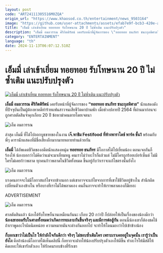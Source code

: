 ```yaml
---
layout: post
code: "ART24111305516M0ZQA"
origin_url: "https://www.khaosod.co.th/entertainment/news_9503164"
image: "https://github.com/user-attachments/assets/efab7e9f-bcb3-420e-a179-2e272ab2cc00"
title: "เอ็มมี่ เล่าเข้าเยี่ยม ทอยทอย รับโทษนาน 20 ปี ไม่ซ้ำเติม แนะปรับปรุงตัว"
description: "เอ็มมี่ อมลวรรณ ศิริกิตติรัตน์ เคยรับหน้าที่ผู้จัดการของ \"ทอยทอย ธนภัทร ชนะกุลพิศาล\" นักแสดงดังที่ปัจจุบันเป็นผู้ต้องหาคดีทำร้ายแฟนสาวจนเสียชีวิตคาบ้านพัก"
category: "ENTERTAINMENT"
language: "th"
date: 2024-11-13T06:07:12.510Z
---
```


# เอ็มมี่ เล่าเข้าเยี่ยม ทอยทอย รับโทษนาน 20 ปี ไม่ซ้ำเติม แนะปรับปรุงตัว

[![เอ็มมี่ เล่าเข้าเยี่ยม ทอยทอย รับโทษนาน 20 ปี ไม่ซ้ำเติม แนะปรับปรุงตัว](https://www.khaosod.co.th/wpapp/uploads/2024/11/mmy131167-3.jpg "เอ็มมี่ เล่าเข้าเยี่ยม ทอยทอย รับโทษนาน 20 ปี ไม่ซ้ำเติม แนะปรับปรุงตัว")](https://www.khaosod.co.th/wpapp/uploads/2024/11/mmy131167-3.jpg)

**เอ็มมี่ อมลวรรณ ศิริกิตติรัตน์** เคยรับหน้าที่ผู้จัดการของ **“ทอยทอย ธนภัทร ชนะกุลพิศาล”** นักแสดงดังที่ปัจจุบันเป็นผู้ต้องหาคดีทำร้ายแฟนสาวจนเสียชีวิตคาบ้านพัก เมื่อช่วงปลายปี 2564 ที่ผ่านมาก่อนจะถูกศาลตัดสินจำคุกเกือบ 20 ปี ข้อหาฆ่าคนตายโดยเจตนา

![เอ็ม อมลวรรณ](https://www.khaosod.co.th/wpapp/uploads/2024/11/mmy131167-5.jpg)

ล่าสุด เอ็มมี่ ที่ได้ไปออกบูธขายของในงาน **เจ๊.พาชิม Festifood ที่ห้างพาราไดช์ พาร์ค ชั้น1** พร้อมกับพี่ๆ ดารานักแสดงที่มีชื่อเสียงอีกมากมายหลายท่านด้วยกัน

**เอ็มมี่** ได้อัพเดตชีวิตของอดีตนักแสดงหนุ่ม **ทอยทอย ธนภัทร** มีโอกาสได้ไปเยี่ยมน้อง ตอนเจอกันก็ร้องไห้ น้องบอกว่าไม่คิดว่าแม่จะมาเยี่ยมหนู คนเราไม่ว่าอะไรก็แล้วแต่ ไม่มีใครถูกร้อยเปอร์เซ็นต์ ไม่มีใครไม่เคยก้าวพลาด ทุกคนก้าวพลาดในชีวิตทั้งหมด ขึ้นอยู่กับว่าเราจะแก้ไขตรงนั้นยังไง

![เอ็ม อมลวรรณ](https://www.khaosod.co.th/wpapp/uploads/2024/11/mmy131167-1.jpg)

บางคนอาจจะไม่มีโอกาสแก้ไขจากข้างนอก แต่เขาอาจจะแก้ไขจากการที่เขาใช้ชีวิตอยู่ข้างใน สำนึกผิดเปลี่ยนตัวเองข้างใน หรือบางทีเราไม่ได้พลาดเอง คนอื่นอาจจะทำให้เราพลาดเองก็มีเยอะ

ADVERTISEMENT

![เอ็ม อมลวรรณ](https://www.khaosod.co.th/wpapp/uploads/2024/11/mmy131167-6.jpg)

ศาลตัดสินแล้ว น้องได้รับโทษก็นานเหมือนกันนะ เกือบ 20 กว่าปี ก็ปล่อยให้เป็นเรื่องของน้องดีกว่า **น้องเขายอมรับในศาลทั้งหมดว่าเกิดการทะเลาะกันขึ้นจริงๆ และมีการต่อสู้กัน** ตอนนี้น้องเขาก็ต้องชดใช้ ถ้าเราพูดอะไรผิดนิดหน่อย ความหมายมันจะต่างกันออกไป จะทำให้โดนมองว่าไปเข้าข้างน้อง

**ก็บอกเขาว่าไม่เป็นไร ให้กำลังใจกันดีกว่า จริงๆ ไม่ชอบซ้ำเติมใคร เพราะเราเคยอยู่ในจุดนั้น เรารู้ว่าเป็นยังไง** คือถ้าน้องมีโอกาสได้เห็นคลิปนี้ ก็อยากจะฝากให้น้องปรับปรุงตัวเองให้ดีขึ้น ทำอะไรให้มีสติให้คิดเยอะให้เขารักตัวเอง ให้รักคนรอบข้างที่รักเขา